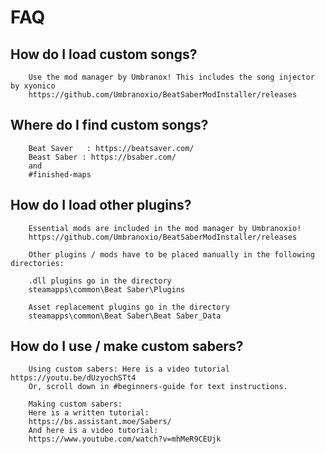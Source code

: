 <!-- TITLE: FAQ -->
<!-- SUBTITLE: Frequently Asked Questions! -->

# FAQ

## How do I load custom songs?

        Use the mod manager by Umbranox! This includes the song injector by xyonico
        https://github.com/Umbranoxio/BeatSaberModInstaller/releases

## Where do I find custom songs?

        Beat Saver   : https://beatsaver.com/
        Beast Saber : https://bsaber.com/
        and
        #finished-maps

## How do I load other plugins?

        Essential mods are included in the mod manager by Umbranoxio!
        https://github.com/Umbranoxio/BeatSaberModInstaller/releases

        Other plugins / mods have to be placed manually in the following directories:

        .dll plugins go in the directory
        steamapps\common\Beat Saber\Plugins

        Asset replacement plugins go in the directory
        steamapps\common\Beat Saber\Beat Saber_Data

## How do I use / make custom sabers?

        Using custom sabers: Here is a video tutorial https://youtu.be/dUzyochSTt4
        Or, scroll down in #beginners-guide for text instructions.

        Making custom sabers:
        Here is a written tutorial:
        https://bs.assistant.moe/Sabers/
        And here is a video tutorial:
        https://www.youtube.com/watch?v=mhMeR9CEUjk